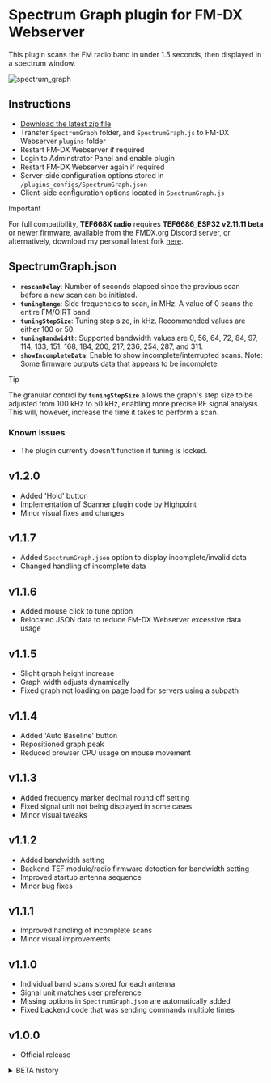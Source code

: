 # Spectrum Graph plugin for FM-DX Webserver

This plugin scans the FM radio band in under 1.5 seconds, then displayed in a spectrum window.

![spectrum_graph](https://github.com/user-attachments/assets/e1383c27-2e29-4231-b8d3-a9d70c469944)

## Instructions

* [Download the latest zip file](https://github.com/AmateurAudioDude/FM-DX-Webserver-Plugin-Spectrum-Graph/archive/refs/heads/main.zip)
* Transfer `SpectrumGraph` folder, and `SpectrumGraph.js` to FM-DX Webserver `plugins` folder
* Restart FM-DX Webserver if required
* Login to Adminstrator Panel and enable plugin
* Restart FM-DX Webserver again if required
* Server-side configuration options stored in `/plugins_configs/SpectrumGraph.json`
* Client-side configuration options located in `SpectrumGraph.js`

> [!IMPORTANT]
> For full compatibility, **TEF668X radio** requires **TEF6686_ESP32 v2.11.11 beta** or newer firmware, available from the FMDX.org Discord server, or alternatively, download my personal latest fork [here](https://github.com/AmateurAudioDude/TEF6686_ESP32).

## SpectrumGraph.json
 
- **`rescanDelay`**: Number of seconds elapsed since the previous scan before a new scan can be initiated.   
- **`tuningRange`**: Side frequencies to scan, in MHz. A value of 0 scans the entire FM/OIRT band.   
- **`tuningStepSize`**: Tuning step size, in kHz. Recommended values are either 100 or 50.   
- **`tuningBandwidth`**: Supported bandwidth values are 0, 56, 64, 72, 84, 97, 114, 133, 151, 168, 184, 200, 217, 236, 254, 287, and 311.
- **`showIncompleteData`**: Enable to show incomplete/interrupted scans. Note: Some firmware outputs data that appears to be incomplete.

> [!TIP]
> The granular control by **`tuningStepSize`** allows the graph's step size to be adjusted from 100 kHz to 50 kHz, enabling more precise RF signal analysis. This will, however, increase the time it takes to perform a scan.

### Known issues
* The plugin currently doesn't function if tuning is locked.

v1.2.0
------
* Added 'Hold' button
* Implementation of Scanner plugin code by Highpoint
* Minor visual fixes and changes

v1.1.7
------
* Added `SpectrumGraph.json` option to display incomplete/invalid data
* Changed handling of incomplete data

v1.1.6
------
* Added mouse click to tune option
* Relocated JSON data to reduce FM-DX Webserver excessive data usage

v1.1.5
------
* Slight graph height increase
* Graph width adjusts dynamically
* Fixed graph not loading on page load for servers using a subpath

v1.1.4
------
* Added 'Auto Baseline' button
* Repositioned graph peak
* Reduced browser CPU usage on mouse movement

v1.1.3
------
* Added frequency marker decimal round off setting
* Fixed signal unit not being displayed in some cases
* Minor visual tweaks

v1.1.2
------
* Added bandwidth setting
* Backend TEF module/radio firmware detection for bandwidth setting
* Improved startup antenna sequence
* Minor bug fixes

v1.1.1
------
* Improved handling of incomplete scans
* Minor visual improvements

v1.1.0
------
* Individual band scans stored for each antenna
* Signal unit matches user preference
* Missing options in `SpectrumGraph.json` are automatically added
* Fixed backend code that was sending commands multiple times

v1.0.0
------
* Official release

<details>
  <summary>BETA history</summary>

v1.0.0b10
------
* Added tooltips
* Backend code improvements

v1.0.0b9
--------
* Fixed webpage movement while using mouse scroll wheel
* Fixed tooltip element alignment

v1.0.0b8
--------
* Added fixed/dynamic vertical graph button
* Added ability to use mouse scroll wheel to tune
* Fixed tooltip causing scrollbars

v1.0.0b7
--------
* Added user configurable graph smoothing option
* Added retry delay option to configuration
* Added check for update option
* Configured plugin to not open while signal graph is hidden
* Minor visual fixes

v1.0.0b6
--------
* Added configuration file
* Visual improvements and fixes

v1.0.0b5
--------
* Create graph on page load if data exists
* Minor fixes

v1.0.0b4
--------
* Fixed slight flicker that might occur

v1.0.0b3
--------
* Added configurable graph smoothing option

v1.0.0b2
--------
* Graph output fix for TEF radio firmware

v1.0.0b1
--------
* First beta release

</details>
